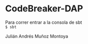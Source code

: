 # CodeBreaker-DAP

Para correr entrar a la consola de sbt \
``` $ sbt ``` 

Julián Andrés Muñoz Montoya
